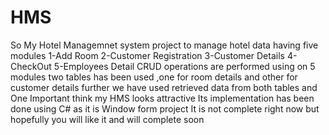 # HMS
So My Hotel Managemnet system project to manage hotel data
having five modules
1-Add Room
2-Customer Registration
3-Customer Details
4-CheckOut 
5-Employees Detail
CRUD operations are performed using on 5 modules 
two tables has been used ,one for room details and other for customer details further we have used retrieved data from both tables
and One Important think my HMS looks attractive 
Its implementation has been done using C# as it is Window form project 
It is not complete right now but hopefully you will like it and will complete soon
